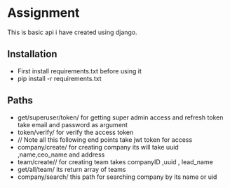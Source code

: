 # Assignment

This is basic api i have created using django.

## Installation

- First install requirements.txt before using it
- pip install -r requirements.txt

## Paths

- get/superuser/token/ for getting super admin access and refresh token take email and password as argument
- token/verify/ for verify the access token
- // Note all this following end points take jwt token for access
- company/create/ for creating company its will take uuid ,name,ceo_name and address
- team/create/<companyID>/  for creating team takes companyID ,uuid , lead_name
- get/all/team/ its return array of teams 
- company/search/ this path for searching company by its name or uid

